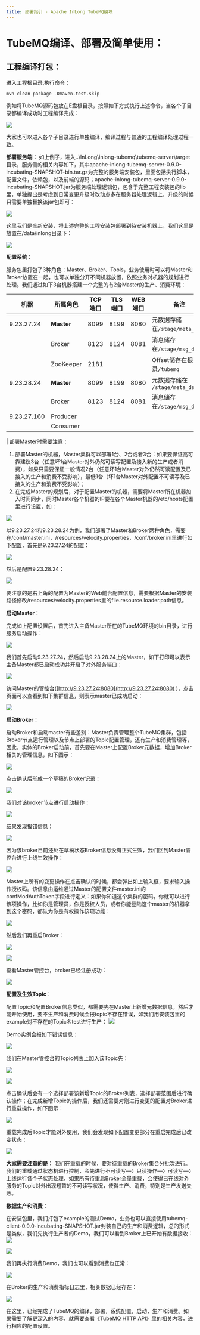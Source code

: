 ```yaml
---
title: 部署指引 - Apache InLong TubeMQ模块
---
```


# TubeMQ编译、部署及简单使用：

## 工程编译打包：

进入工程根目录,执行命令：

```
mvn clean package -Dmaven.test.skip
```

例如将TubeMQ源码包放在E盘根目录，按照如下方式执行上述命令，当各个子目录都编译成功时工程编译完成：

![](img/sysdeployment/sys_compile.png)

大家也可以进入各个子目录进行单独编译，编译过程与普通的工程编译处理过程一致。

**部署服务端：**
如上例子，进入..\InLong\inlong-tubemq\tubemq-server\target目录，服务侧的相关内容如下，其中apache-inlong-tubemq-server-0.9.0-incubating-SNAPSHOT-bin.tar.gz为完整的服务端安装包，里面包括执行脚本，配置文件，依赖包，以及前端的源码；apache-inlong-tubemq-server-0.9.0-incubating-SNAPSHOT.jar为服务端处理逻辑包，包含于完整工程安装包的lib里，单独提出是考虑到日常变更升级时改动点多在服务器处理逻辑上，升级的时候只需要单独替换该jar包即可：

![](img/sysdeployment/sys_package.png)

这里我们是全新安装，将上述完整的工程安装包部署到待安装机器上，我们这里是放置在/data/inlong目录下：

![](img/sysdeployment/sys_package_list.png)


**配置系统：**

服务包里打包了3种角色：Master、Broker、Tools，业务使用时可以将Master和Broker放置在一起，也可以单独分开不同机器放置，依照业务对机器的规划进行处理。我们通过如下3台机器搭建一个完整的有2台Master的生产、消费环境：

| 机器 | 所属角色 | TCP端口 | TLS端口 | WEB端口 | 备注 |
| --- | --- | --- | --- | --- | --- |
| 9.23.27.24 | **Master** | 8099 | 8199 | 8080 | 元数据存储在`/stage/meta_data` |
| | Broker | 8123 | 8124 | 8081 | 消息储存在`/stage/msg_data` |
| | ZooKeeper | 2181 | | | Offset储存在根目录`/tubemq` |
| 9.23.28.24 | **Master** | 8099 | 8199 | 8080 | 元数据存储在 `/stage/meta_data` |
| | Broker | 8123 | 8124 | 8081 | 消息储存在`/stage/msg_data` |
| 9.23.27.160 | Producer ||||
| | Consumer ||||
|
部署Master时需要注意：

1. 部署Master的机器，Master集群可以部署1台、2台或者3台：如果要保证高可靠建议3台（任意坏1台Master对外仍然可读写配置及接入新的生产或者消费），如果只需要保证一般情况2台（任意坏1台Master对外仍然可读配置及已接入的生产和消费不受影响），最低1台（坏1台Master对外配置不可读写及已接入的生产和消费不受影响）；
2. 在完成Master的规划后，对于配置Master的机器，需要将Master所在机器加入时间同步，同时Master各个机器的IP要在各个Master机器的/etc/hosts配置里进行设置，如：

![](img/sysdeployment/sys_address_host.png)

以9.23.27.24和9.23.28.24为例，我们部署了Master和Broker两种角色，需要在/conf/master.ini，/resources/velocity.properties，/conf/broker.ini里进行如下配置，首先是9.23.27.24的配置：

![](img/sysdeployment/sys_configure_1.png)

然后是配置9.23.28.24：

![](img/sysdeployment/sys_configure_2.png)

要注意的是右上角的配置为Master的Web前台配置信息，需要根据Master的安装路径修改/resources/velocity.properties里的file.resource.loader.path信息。

**启动Master**：

完成如上配置设置后，首先进入主备Master所在的TubeMQ环境的bin目录，进行服务启动操作：

![](img/sysdeployment/sys_master_start.png)

我们首先启动9.23.27.24，然后启动9.23.28.24上的Master，如下打印可以表示主备Master都已启动成功并开启了对外服务端口：

![](img/sysdeployment/sys_master_startted.png)

访问Master的管控台([http://9.23.27.24:8080](http://9.23.27.24:8080) )，点击页面可以查看到如下集群信息，则表示master已成功启动：

![](img/sysdeployment/sys_master_console.png)

**启动Broker**：

启动Broker和启动master有些差别：Master负责管理整个TubeMQ集群，包括Broker节点运行管理以及节点上部署的Topic配置管理，还有生产和消费管理等，因此，实体的Broker启动前，首先要在Master上配置Broker元数据，增加Broker相关的管理信息，如下图示：

![](img/sysdeployment/sys_broker_configure.png)

点击确认后形成一个草稿的Broker记录：

![](img/sysdeployment/sys_broker_online.png)

我们对该broker节点进行启动操作：

![](img/sysdeployment/sys_broker_start.png)

结果发现报错信息：

![](img/sysdeployment/sys_broker_start_error.png)

因为该broker目前还处在草稿状态Broker信息没有正式生效，我们回到Master管控台进行上线生效操作：

![](img/sysdeployment/sys_broker_online_2.png)

Master上所有的变更操作在点击确认的时候，都会弹出如上输入框，要求输入操作授权码。该信息由运维通过Master的配置文件master.ini的confModAuthToken字段进行定义：如果你知道这个集群的密码，你就可以进行该项操作，比如你是管理员，你是授权人员，或者你能登陆这个master的机器拿到这个密码，都认为你是有权操作该项功能：

![](img/sysdeployment/sys_broker_deploy.png)


然后我们再重启Broker：

![](img/sysdeployment/sys_broker_restart_1.png)

![](img/sysdeployment/sys_broker_restart_2.png)

查看Master管控台，broker已经注册成功：

![](img/sysdeployment/sys_broker_finished.png)


**配置及生效Topic**：

配置Topic和配置Broker信息类似，都需要先在Master上新增元数据信息，然后才能开始使用，要不生产和消费时候会报topic不存在错误，如我们用安装包里的example对不存在的Topic名test进行生产：
![](img/sysdeployment/test_sendmessage.png)

Demo实例会报如下错误信息：

![](img/sysdeployment/sys_topic_error.png)

我们在Master管控台的Topic列表上加入该Topic先：

![](img/sysdeployment/sys_topic_create.png)

![](img/sysdeployment/sys_topic_select.png)

点击确认后会有一个选择部署该新增Topic的Broker列表，选择部署范围后进行确认操作；在完成新增Topic的操作后，我们还需要对刚进行变更的配置对Broker进行重载操作，如下图示：

![](img/sysdeployment/sys_topic_deploy.png)

重载完成后Topic才能对外使用，我们会发现如下配置变更部分在重启完成后已改变状态：

![](img/sysdeployment/sys_topic_finished.png)


**大家需要注意的是：** 我们在重载的时候，要对待重载的Broker集合分批次进行。我们的重载通过状态机进行控制，会先进行不可读写—〉只读操作—〉可读写—〉上线运行各个子状态处理，如果所有待重启Broker全量重载，会使得已在线对外服务的Topic对外出现短暂的不可读写状况，使得生产、消费，特别是生产发送失败。

**数据生产和消费**：

在安装包里，我们打包了example的测试Demo，业务也可以直接使用tubemq-client-0.9.0-incubating-SNAPSHOT.jar封装自己的生产和消费逻辑，总的形式是类似，我们先执行生产者的Demo，我们可以看到Broker上已开始有数据接收：
![](img/sysdeployment/test_sendmessage_2.png)

![](img/sysdeployment/sys_node_status.png)

我们再执行消费Demo，我们也可以看到消费也正常：

![](img/sysdeployment/sys_node_status_2.png)

在Broker的生产和消费指标日志里，相关数据已经存在：

![](img/sysdeployment/sys_node_log.png)

在这里，已经完成了TubeMQ的编译，部署，系统配置，启动，生产和消费。如果需要了解更深入的内容，就需要查看《TubeMQ HTTP API》里的相关内容，进行相应的配置设置。